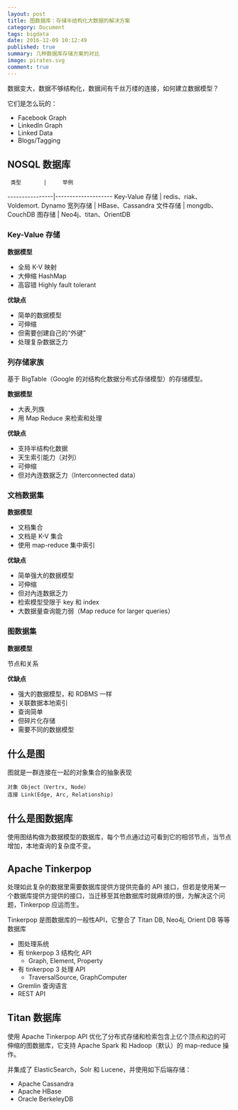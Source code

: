 ```yaml
---
layout: post
title: 图数据库：存储半结构化大数据的解决方案
category: Document
tags: bigdata
date: 2016-12-09 10:12:49
published: true
summary: 几种数据库存储方案的对比
image: pirates.svg
comment: true 
---
```


数据变大，数据不够结构化，数据间有千丝万缕的连接，如何建立数据模型？

它们是怎么玩的：

- Facebook Graph
- LinkedIn Graph
- Linked Data
- Blogs/Tagging

## NOSQL 数据库

     类型       |     举例
----------------|--------------------
 Key-Value 存储 | redis、riak、Voldemort. Dynamo
 宽列存储       | HBase、Cassandra
 文件存储       | mongdb、CouchDB
 图存储         | Neo4j、titan、OrientDB


### Key-Value 存储

**数据模型**

- 全局 K-V 映射
- 大伸缩 HashMap
- 高容错 Highly fault tolerant

**优缺点**

- 简单的数据模型
- 可伸缩
- 但需要创建自己的“外键”
- 处理复杂数据乏力


### 列存储家族

基于 BigTable（Google 的对结构化数据分布式存储模型）的存储模型。

**数据模型**

- 大表,列族
- 用 Map Reduce 来检索和处理

**优缺点**

- 支持半结构化数据
- 天生索引能力（对列）
- 可伸缩
- 但对內连数据乏力（Interconnected data）

### 文档数据集

**数据模型**

- 文档集合
- 文档是 K-V 集合
- 使用 map-reduce 集中索引

**优缺点**

- 简单强大的数据模型
- 可伸缩
- 但对內连数据乏力
- 检索模型受限于 key 和 index
- 大数据量查询能力弱（Map reduce for larger queries）

### 图数据集

**数据模型**

节点和关系

**优缺点**

- 强大的数据模型，和 RDBMS 一样
- 关联数据本地索引
- 查询简单
- 但碎片化存储
- 需要不同的数据模型

## 什么是图

图就是一群连接在一起的对象集合的抽象表现

    对象 Object（Vertrx, Node）
    连接 Link(Edge, Arc, Relationship)

## 什么是图数据库

使用图结构做为数据模型的数据库，每个节点通过边可看到它的相邻节点，当节点增加，本地查询的复杂度不变。

## Apache Tinkerpop

处理如此复杂的数据里需要数据库提供方提供完备的 API 接口，但若是使用某一个数据库提供方提供的接口，当迁移至其他数据库时就麻烦的很，为解决这个问题，Tinkerpop 应运而生。

Tinkerpop 是图数据库的一般性API，它整合了 Titan DB, Neo4j, Orient DB 等等数据库

- 图处理系统
- 有 tinkerpop 3 结构化 API
    - Graph, Element, Property
- 有 tinkerpop 3 处理 API
    - TraversalSource, GraphComputer
- Gremlin 查询语言
- REST API

## Titan 数据库

使用 Apache Tinkerpop API 优化了分布式存储和检索包含上亿个顶点和边的可伸缩的图数据库，它支持 Apache Spark 和 Hadoop（默认）的 map-reduce 操作。

并集成了 ElasticSearch，Solr 和 Lucene，并使用如下后端存储：

- Apache Cassandra
- Apache HBase
- Oracle BerkeleyDB
